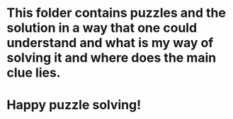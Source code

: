 # This folder contains puzzles and the solution in a way that one could understand and what is my way of solving it and where does the main clue lies. 
# Happy puzzle solving!